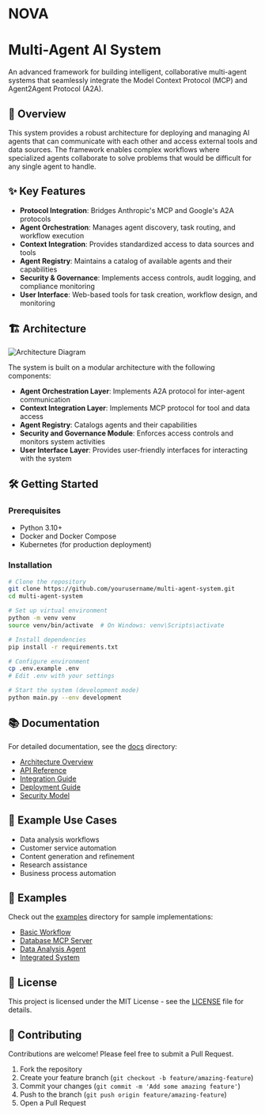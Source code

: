 # NOVA
# Multi-Agent AI System

An advanced framework for building intelligent, collaborative multi-agent systems that seamlessly integrate the Model Context Protocol (MCP) and Agent2Agent Protocol (A2A).

## 🚀 Overview

This system provides a robust architecture for deploying and managing AI agents that can communicate with each other and access external tools and data sources. The framework enables complex workflows where specialized agents collaborate to solve problems that would be difficult for any single agent to handle.

## ✨ Key Features

- **Protocol Integration**: Bridges Anthropic's MCP and Google's A2A protocols
- **Agent Orchestration**: Manages agent discovery, task routing, and workflow execution
- **Context Integration**: Provides standardized access to data sources and tools
- **Agent Registry**: Maintains a catalog of available agents and their capabilities
- **Security & Governance**: Implements access controls, audit logging, and compliance monitoring
- **User Interface**: Web-based tools for task creation, workflow design, and monitoring

## 🏗️ Architecture

![Architecture Diagram](docs/images/architecture.png)

The system is built on a modular architecture with the following components:

- **Agent Orchestration Layer**: Implements A2A protocol for inter-agent communication
- **Context Integration Layer**: Implements MCP protocol for tool and data access
- **Agent Registry**: Catalogs agents and their capabilities
- **Security and Governance Module**: Enforces access controls and monitors system activities
- **User Interface Layer**: Provides user-friendly interfaces for interacting with the system

## 🛠️ Getting Started

### Prerequisites

- Python 3.10+
- Docker and Docker Compose
- Kubernetes (for production deployment)

### Installation

```bash
# Clone the repository
git clone https://github.com/yourusername/multi-agent-system.git
cd multi-agent-system

# Set up virtual environment
python -m venv venv
source venv/bin/activate  # On Windows: venv\Scripts\activate

# Install dependencies
pip install -r requirements.txt

# Configure environment
cp .env.example .env
# Edit .env with your settings

# Start the system (development mode)
python main.py --env development
```

## 📚 Documentation

For detailed documentation, see the [docs](docs/) directory:

- [Architecture Overview](docs/architecture.md)
- [API Reference](docs/api-reference.md)
- [Integration Guide](docs/integration-guide.md)
- [Deployment Guide](docs/deployment-guide.md)
- [Security Model](docs/security-model.md)

## 🧩 Example Use Cases

- Data analysis workflows
- Customer service automation
- Content generation and refinement
- Research assistance
- Business process automation

## 🧪 Examples

Check out the [examples](examples/) directory for sample implementations:

- [Basic Workflow](examples/basic_workflow.py)
- [Database MCP Server](examples/database_mcp_server.py)
- [Data Analysis Agent](examples/data_analysis_agent.py)
- [Integrated System](examples/integrated_system.py)

## 📝 License

This project is licensed under the MIT License - see the [LICENSE](LICENSE) file for details.

## 🤝 Contributing

Contributions are welcome! Please feel free to submit a Pull Request.

1. Fork the repository
2. Create your feature branch (`git checkout -b feature/amazing-feature`)
3. Commit your changes (`git commit -m 'Add some amazing feature'`)
4. Push to the branch (`git push origin feature/amazing-feature`)
5. Open a Pull Request
